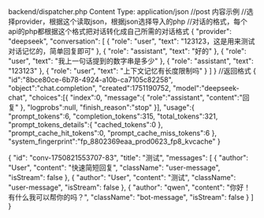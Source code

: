 backend/dispatcher.php
Content Type: application/json
//post 内容示例
  //选择provider，根据这个读取json，根据json选择导入的php
  //对话的格式，每个api的php都根据这个格式把对话转化成自己所需的对话格式
{
  "provider": "deepseek",
  "conversation": [
    { "role": "user", "text": "123123，这是用来测试对话记忆的，简单回复即可" },
    { "role": "assistant", "text": "好的" },
    { "role": "user", "text": "我上一句话提到的数字串是多少" },
    { "role": "assistant", "text": "123123" },
    { "role": "user", "text": "上下文记忆有长度限制吗" }
  ]
}
//返回格式
{
	"id":"8bce80ce-6b78-4924-a10b-ca7105c82258",
	"object":"chat.completion",
	"created":1751190752,
	"model":"deepseek-chat",
	"choices":[{
		"index":0,
		"message":{
			"role":"assistant",
			"content":"回复"
		},
		"logprobs":null,
		"finish_reason":"stop"
	}],
	"usage":{
		"prompt_tokens":6,
		"completion_tokens":315,
		"total_tokens":321,
		"prompt_tokens_details":{
			"cached_tokens":0
		},
		"prompt_cache_hit_tokens":0,
		"prompt_cache_miss_tokens":6
	},
	"system_fingerprint":"fp_8802369eaa_prod0623_fp8_kvcache"
}




{
    "id": "conv-1750821553707-83",
    "title": "测试",
    "messages": [
        {
            "author": "User",
            "content": "快速简短回复",
            "className": "user-message",
            "isStream": false
        },
        {
            "author": "User",
            "content": "测试",
            "className": "user-message",
            "isStream": false
        },
        {
            "author": "qwen",
            "content": "你好！有什么我可以帮你的吗？",
            "className": "bot-message",
            "isStream": false
        }
    ]
}